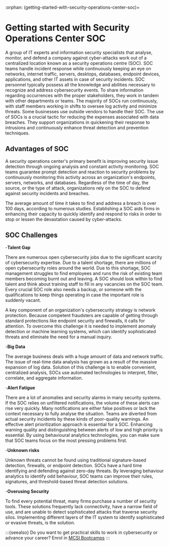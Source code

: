 :orphan:
(getting-started-with-security-operations-center-soc)=
# Getting started with Security Operations Center SOC
 
A group of IT experts and information security specialists that analyse, monitor, and defend a company against cyber-attacks work out of a centralized location known as a security operations centre (SOC). SOC teams handle incident response while continuously keeping an eye on networks, internet traffic, servers, desktops, databases, endpoint devices, applications, and other IT assets in case of security incidents. SOC personnel typically possess all the knowledge and abilities necessary to recognize and address cybersecurity events. To share information regarding occurrences with the proper stakeholders, they work in tandem with other departments or teams. The majority of SOCs run continuously, with staff members working in shifts to oversee log activity and minimize threats. Some businesses use outside vendors to handle their SOC. The use of SOCs is a crucial tactic for reducing the expenses associated with data breaches. They support organizations in quickening their response to intrusions and continuously enhance threat detection and prevention techniques.

## Advantages of SOC

A security operations center's primary benefit is improving security issue detection through ongoing analysis and constant activity monitoring. SOC teams guarantee prompt detection and reaction to security problems by continuously monitoring this activity across an organization's endpoints, servers, networks, and databases. Regardless of the time of day, the source, or the type of attack, organizations rely on the SOC to defend against security incidents and breaches.

The average amount of time it takes to find and address a breach is over 100 days, according to numerous studies. Establishing a SOC aids firms in enhancing their capacity to quickly identify and respond to risks in order to stop or lessen the devastation caused by cyber-attacks.

## SOC Challenges

-**Talent Gap**

There are numerous open cybersecurity jobs due to the significant scarcity of cybersecurity expertise. Due to a talent shortage, there are millions of open cybersecurity roles around the world. Due to this shortage, SOC management struggles to find employees and runs the risk of existing team members becoming burnt out and leaving. A SOC should look within to find talent and think about training staff to fill in any vacancies on the SOC team. Every crucial SOC role also needs a backup, or someone with the qualifications to keep things operating in case the important role is suddenly vacant.

A key component of an organization's cybersecurity strategy is network protection. Because competent fraudsters are capable of getting through standard protections like endpoint security and firewalls, it calls for attention. To overcome this challenge it is needed to implement anomaly detection or machine learning systems, which can identify sophisticated threats and eliminate the need for a manual inquiry.

-**Big Data**

The average business deals with a huge amount of data and network traffic. The issue of real-time data analysis has grown as a result of the massive expansion of log data.
Solution of this challenge is to enable convenient, centralized analysis, SOCs use automated technologies to interpret, filter, correlate, and aggregate information.

-**Alert Fatigue**

There are a lot of anomalies and security alarms in many security systems. If the SOC relies on unfiltered notifications, the volume of these alerts can rise very quickly. Many notifications are either false positives or lack the context necessary to fully analyse the situation. Teams are diverted from actual security incidents by these kinds of poor-quality warnings.
An effective alert prioritization approach is essential for a SOC. Enhancing warning quality and distinguishing between alerts of low and high priority is essential. By using behavioural analytics technologies, you can make sure that SOC teams focus on the most pressing problems first.

-**Unknown risks**

Unknown threats cannot be found using traditional signature-based detection, firewalls, or endpoint detection. SOCs have a hard time identifying and defending against zero-day threats. By leveraging behaviour analytics to identify odd behaviour, SOC teams can improve their rules, signatures, and threshold-based threat detection solutions.

-**Overusing Security**

To find every potential threat, many firms purchase a number of security tools. These solutions frequently lack connectivity, have a narrow field of use, and are unable to detect sophisticated attacks that traverse security silos. Implementing different layers of the IT system to identify sophisticated or evasive threats, is the solution.

:::{seealso}
Do you want to get practical skills to work in cybersecurity or advance your career? Enrol in [MCSI Bootcamps](https://www.mosse-institute.com/bootcamps.html)
:::